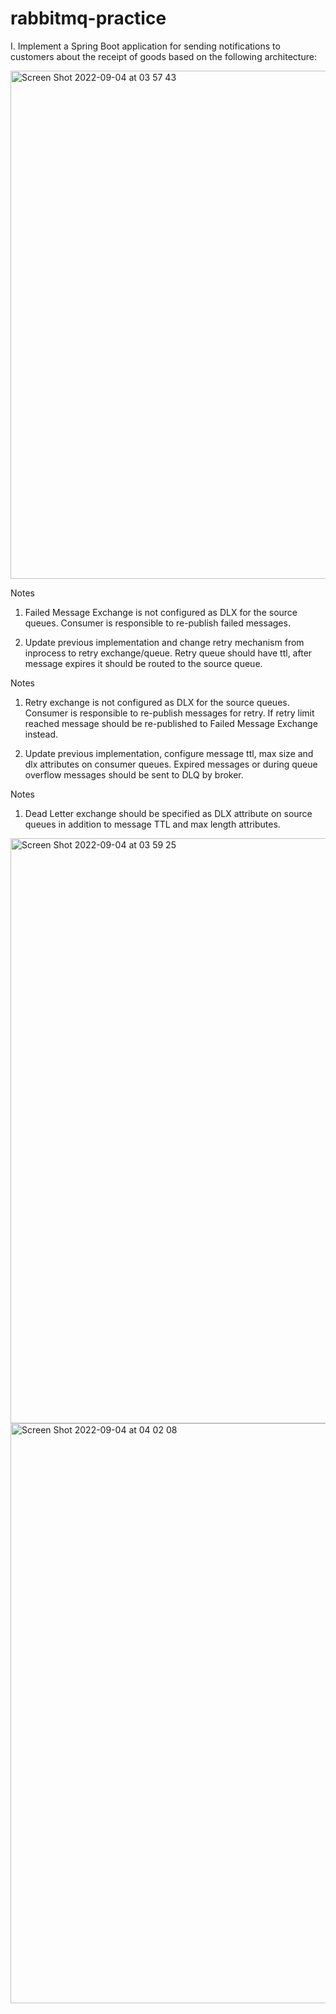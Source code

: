 # rabbitmq-practice

I. Implement a Spring Boot application for sending notifications to customers
about the receipt of goods based on the following architecture:

<img width="813" alt="Screen Shot 2022-09-04 at 03 57 43" src="https://user-images.githubusercontent.com/52571030/188290010-6e30f9c3-0289-4adb-9117-ca010f6c9543.png">

Notes

1. Failed Message Exchange is not configured as DLX for the source queues.
Consumer is responsible to re-publish failed messages.

2. Update previous implementation and change retry mechanism from inprocess to retry exchange/queue. Retry queue should have ttl, after message
expires it should be routed to the source queue.

Notes

1. Retry exchange is not configured as DLX for the source queues. Consumer
is responsible to re-publish messages for retry. If retry limit reached
message should be re-published to Failed Message Exchange instead.

3. Update previous implementation, configure message ttl, max size and dlx
attributes on consumer queues. Expired messages or during queue overflow
messages should be sent to DLQ by broker.

Notes

1. Dead Letter exchange should be specified as DLX attribute on source
queues in addition to message TTL and max length attributes.


<img width="936" alt="Screen Shot 2022-09-04 at 03 59 25" src="https://user-images.githubusercontent.com/52571030/188290042-2a7179bc-63b3-4f0d-b3f4-b341ffbd8c4a.png">

<img width="928" alt="Screen Shot 2022-09-04 at 04 02 08" src="https://user-images.githubusercontent.com/52571030/188290091-f40d3894-f890-4036-b81c-746100d2600f.png">
